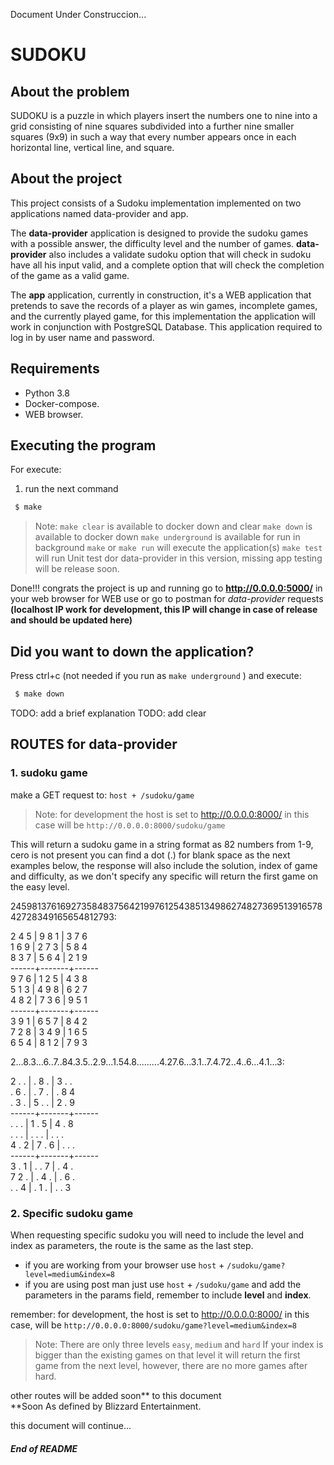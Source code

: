 Document Under Construccion...

# SUDOKU

## About the problem

SUDOKU is a puzzle in which players insert the numbers one to nine into a grid consisting of nine squares subdivided into a further nine smaller squares (9x9) in such a way that every number appears once in each horizontal line, vertical line, and square.

## About the project

This project consists of a Sudoku implementation implemented on two applications named data-provider and app.

The **data-provider** application is designed to provide the sudoku games with a possible answer, the difficulty level and the number of games. **data-provider** also includes a validate sudoku option that will check in sudoku have all his input valid, and a complete option that will check the completion of the game as a valid game.

The **app** application, currently in construction, it's a WEB application that pretends to save the records of a player as win games, incomplete games, and the currently played game, for this implementation the application will work in conjunction with PostgreSQL Database. This application required to log in by user name and password.

## Requirements
- Python 3.8
- Docker-compose.
- WEB browser.

## Executing the program

For execute:

1. run the next command
 ```sh
  $ make
 ```````
 > Note: 
 > `make clear` is available to docker down and clear 
 > `make down` is available to docker down 
 > `make underground` is available for run in background 
 > `make` or `make run` will execute the application(s)
 > `make test` will run Unit test dor data-provider in this version, missing app testing will be release soon.

Done!!! congrats the project is up and running go to **http://0.0.0.0:5000/** in your web browser for WEB use or go to postman for *data-provider* requests 
**(localhost IP work for development, this IP will change in case of release and should be updated here)**

## **Did you want to down the application?**
Press ctrl+c (not needed if you run as `make underground` ) and execute:
```sh
 $ make down
```````
TODO: add a brief explanation
TODO: add clear

## ROUTES for data-provider
### 1. sudoku game 
make a GET request to: `host + /sudoku/game`
> Note: for development the host is set to http://0.0.0.0:8000/
> in this case will be `http://0.0.0.0:8000/sudoku/game`

This will return a sudoku game in a string format as 82 numbers from 1-9, cero is not present you can find a dot (.) for blank space as the next examples below, the response will also include the solution, index of game and difficulty, as we don't specify any specific will return the first game on the easy level.

245981376169273584837564219976125438513498627482736951391657842728349165654812793:

2 4 5 | 9 8 1 | 3 7 6  
1 6 9 | 2 7 3 | 5 8 4  
8 3 7 | 5 6 4 | 2 1 9  
------+-------+------  
9 7 6 | 1 2 5 | 4 3 8  
5 1 3 | 4 9 8 | 6 2 7  
4 8 2 | 7 3 6 | 9 5 1  
------+-------+------  
3 9 1 | 6 5 7 | 8 4 2  
7 2 8 | 3 4 9 | 1 6 5  
6 5 4 | 8 1 2 | 7 9 3  

2...8.3...6..7..84.3.5..2.9...1.54.8.........4.27.6...3.1..7.4.72..4..6...4.1...3:

2 . . | . 8 . | 3 . .  
. 6 . | . 7 . | . 8 4  
. 3 . | 5 . . | 2 . 9  
------+-------+------  
. . . | 1 . 5 | 4 . 8  
. . . | . . . | . . .  
4 . 2 | 7 . 6 | . . .  
------+-------+------  
3 . 1 | . . 7 | . 4 .  
7 2 . | . 4 . | . 6 .  
. . 4 | . 1 . | . . 3  

### 2. Specific sudoku game
When requesting specific sudoku you will need to include the level and index as parameters, the route is the same as the last step.

* if you are working from your browser use `host` + `/sudoku/game?level=medium&index=8`
* if you are using post man just use `host` + `/sudoku/game` and add the parameters in the params field, remember to include **level** and **index**.

remember: for development, the host is set to http://0.0.0.0:8000/
in this case, will be `http://0.0.0.0:8000/sudoku/game?level=medium&index=8`

> Note:
> There are only three levels `easy`, `medium` and `hard`
> If your index is bigger than the existing games on that level it will return the first game from the next level, however, there are no more games after hard.

other routes will be added soon** to this document  
**Soon As defined by Blizzard Entertainment.

this document will continue...

###### **End of README**
